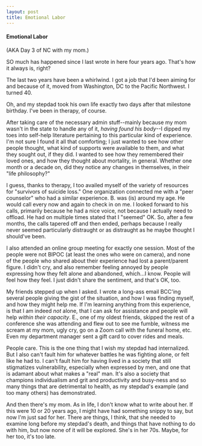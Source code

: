 ```yaml
---
layout: post
title: Emotional Labor
---
```


<h4>Emotional Labor</h4>

(AKA Day 3 of NC with my mom.)

SO much has happened since I last wrote in here four years ago. That's how it always is, right? 

The last two years have been a whirlwind. I got a job that I'd been aiming for and because of it, moved from Washington, DC to the Pacific Northwest. I turned 40. 

Oh, and my stepdad took his own life exactly two days after that milestone birthday. I've been in therapy, of course.

After taking care of the necessary admin stuff--mainly because my mom wasn't in the state to handle any of it, <em>having found his body</em>--I dipped my toes into self-help literature pertaining to this particular kind of experience. I'm not sure I found it all that comforting; I just wanted to see how other people thought, what kind of supports were available to them, and what they sought out, if they did. I wanted to see how they remembered their loved ones, and how they thought about mortality, in general. Whether one month or a decade on, did they notice any changes in themselves, in their "life philosophy?"

I guess, thanks to therapy, I too availed myself of the variety of resources for "survivors of suicide loss." One organization connected me with a "peer counselor" who had a similar experience. B. was (is) around my age. He would call every now and again to check in on me. I looked forward to his calls, primarily because he had a nice voice, not because I actually need to offload. He had on multiple times stated that I "seemed" OK. So, after a few months, the calls tapered off and then ended, perhaps because I really never seemed particularly distraught or as distraught as he maybe thought I should've been.

I also attended an online group meeting for exactly one session. Most of the people were not BIPOC (at least the ones who were on camera), and none of the people who shared about their experience had lost a parent/parent figure. I didn't cry, and also remember feeling annoyed by people expressing how they felt alone and abandoned, which...I know. People will feel how they feel. I just didn't share the sentiment, and that's OK, too.

My friends stepped up when I asked. I wrote a long-ass email BCC'ing several people giving the gist of the situation, and how I was finding myself, and how they might help me. If I'm learning anything from this experience, is that I am indeed <em>not</em> alone, that I can ask for assistance and people will help <em>within their capacity</em>. E., one of my oldest friends, skipped the rest of a conference she was attending and flew out to see me fumble, witness me scream at my mom, ugly cry, go on a Zoom call with the funeral home, etc. Even my department manager sent a gift card to cover rides and meals. 

People care. This is the one thing that I wish my stepdad had internalized. But I also can't fault him for whatever battles he was fighting alone, or felt like he had to. I can't fault him for having lived in a society that still stigmatizes vulnerability, especially when expressed by men, and one that is adamant about what makes a "real" man. It's also a society that champions individualism and grit and productivity and busy-ness and so many things that are detrimental to health, as my stepdad's example (and too many others) has demonstrated.

And then there's my mom. As in life, I don't know what to write about her. If this were 10 or 20 years ago, I might have had something snippy to say, but now I'm just sad for her. There are things, I think, that she needed to examine long before my stepdad's death, and things that have nothing to do with him, but now none of it will be explored. She's in her 70s. Maybe, for her too, it's too late. 


